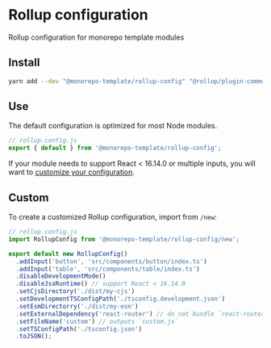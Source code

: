 # Rollup configuration

Rollup configuration for monorepo template modules

## Install

```sh
yarn add --dev "@monorepo-template/rollup-config" "@rollup/plugin-commonjs" "@rollup/plugin-node-resolve" rollup-plugin-insert rollup-plugin-typescript2
```

## Use

The default configuration is optimized for most Node modules.

```js
// rollup.config.js
export { default } from '@monorepo-template/rollup-config';
```

If your module needs to support React < 16.14.0 or multiple inputs, you will
want to [customize your configuration](#custom).

## Custom

To create a customized Rollup configuration, import from `/new`:

```js
// rollup.config.js
import RollupConfig from '@monorepo-template/rollup-config/new';

export default new RollupConfig()
  .addInput('button', 'src/components/button/index.ts')
  .addInput('table', 'src/components/table/index.ts')
  .disableDevelopmentMode()
  .disableJsxRuntime() // support React < 16.14.0
  .setCjsDirectory('./dist/my-cjs')
  .setDevelopmentTSConfigPath('./tsconfig.development.json')
  .setEsmDirectorry('./dist/my-esm')
  .setExternalDependency('react-router') // do not bundle `react-router`
  .setFileName('custom') // outputs `custom.js`
  .setTSConfigPath('./tsconfig.json')
  .toJSON();
```
